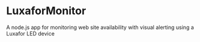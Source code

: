 # LuxaforMonitor
A node.js app for monitoring web site availability with visual alerting using a Luxafor LED device
